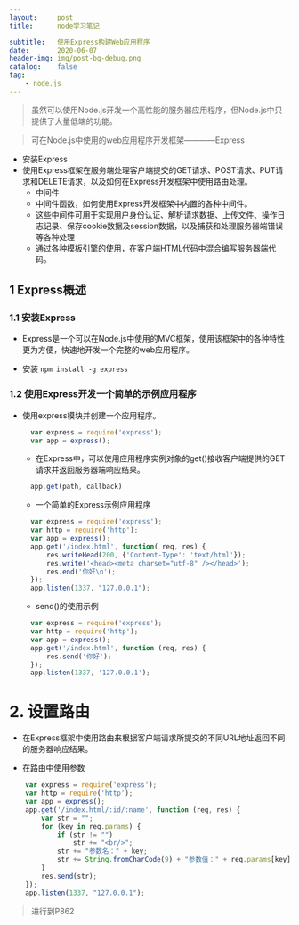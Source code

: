 ```yaml
---
layout:     post
title:      node学习笔记

subtitle:   使用Express构建Web应用程序
date:       2020-06-07
header-img: img/post-bg-debug.png
catalog:    false
tag:
    - node.js
---
```


> 虽然可以使用Node.js开发一个高性能的服务器应用程序，但Node.js中只提供了大量低端的功能。

> 可在Node.js中使用的web应用程序开发框架————Express

- 安装Express
- 使用Express框架在服务端处理客户端提交的GET请求、POST请求、PUT请求和DELETE请求，以及如何在Express开发框架中使用路由处理。
    - 中间件
    - 中间件函数，如何使用Express开发框架中内置的各种中间件。
    - 这些中间件可用于实现用户身份认证、解析请求数据、上传文件、操作日志记录、保存cookie数据及session数据，以及捕获和处理服务器端错误等各种处理
    - 通过各种模板引擎的使用，在客户端HTML代码中混合编写服务器端代码。


## 1 Express概述

### 1.1 安装Express

- Express是一个可以在Node.js中使用的MVC框架，使用该框架中的各种特性更为方便，快速地开发一个完整的web应用程序。

- 安装
  ``` npm install -g express ``` 
  
### 1.2 使用Express开发一个简单的示例应用程序

- 使用express模块并创建一个应用程序。
  
  ```js
    var express = require('express');
    var app = express();

  ```

  - 在Express中，可以使用应用程序实例对象的get()接收客户端提供的GET请求并返回服务器端响应结果。

  ```js
    app.get(path, callback)
  ```

  - 一个简单的Express示例应用程序

  ```js
    var express = require('express');
    var http = require('http');
    var app = express();
    app.get('/index.html', function( req, res) {
        res.writeHead(200, {'Content-Type': 'text/html'});
        res.write('<head><meta charset="utf-8" /></head>');
        res.end('你好\n');
    });
    app.listen(1337, "127.0.0.1");

  ```

  - send()的使用示例

  ```js
    var express = require('express');
    var http = require('http');
    var app = express();
    app.get('/index.html', function (req, res) {
        res.send('你好');
    });
    app.listen(1337, '127.0.0.1');
  ```

# 2. 设置路由

- 在Express框架中使用路由来根据客户端请求所提交的不同URL地址返回不同的服务器响应结果。

- 在路由中使用参数

```js
    var express = require('express');
    var http = require('http');
    var app = express();
    app.get('/index.html/:id/:name', function (req, res) {
        var str = "";
        for (key in req.params) {
            if (str != "")
                str += "<br/>";
            str += "参数名：" + key;
            str += String.fromCharCode(9) + "参数值：" + req.params[key];
        }
        res.send(str);
    });
    app.listen(1337, "127.0.0.1");
```

> 进行到P862